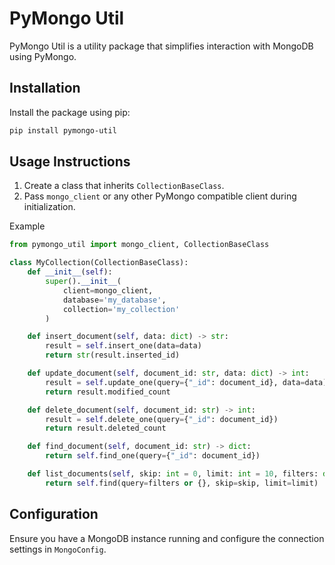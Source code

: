 # PyMongo Util

PyMongo Util is a utility package that simplifies interaction with MongoDB using PyMongo.

## Installation

Install the package using pip:

```bash
pip install pymongo-util
```

## Usage Instructions

1. Create a class that inherits `CollectionBaseClass`.
2. Pass `mongo_client` or any other PyMongo compatible client during initialization.


Example
```python
from pymongo_util import mongo_client, CollectionBaseClass

class MyCollection(CollectionBaseClass):
    def __init__(self):
        super().__init__(
            client=mongo_client,
            database='my_database',
            collection='my_collection'
        )

    def insert_document(self, data: dict) -> str:
        result = self.insert_one(data=data)
        return str(result.inserted_id)

    def update_document(self, document_id: str, data: dict) -> int:
        result = self.update_one(query={"_id": document_id}, data=data)
        return result.modified_count

    def delete_document(self, document_id: str) -> int:
        result = self.delete_one(query={"_id": document_id})
        return result.deleted_count

    def find_document(self, document_id: str) -> dict:
        return self.find_one(query={"_id": document_id})

    def list_documents(self, skip: int = 0, limit: int = 10, filters: dict = None):
        return self.find(query=filters or {}, skip=skip, limit=limit)
```

## Configuration

Ensure you have a MongoDB instance running and configure the connection settings in `MongoConfig`.

